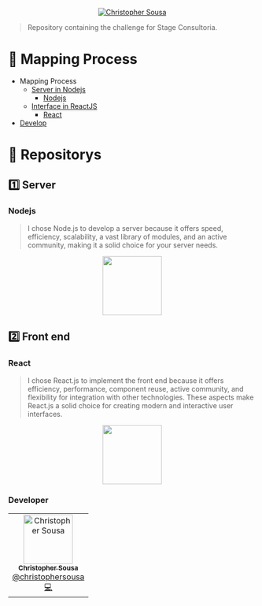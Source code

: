 <p align="center">
   <a href="https://www.linkedin.com/in/christopher-silva-857205205/">
      <img alt="Christopher Sousa" src="https://img.shields.io/badge/-Christopher Sousa-01B755?style=flat&logo=Linkedin&logoColor=white" />
   </a>
</p>

> Repository containing the challenge for Stage Consultoria.

# :pushpin: Mapping Process

- Mapping Process 
  - [Server in Nodejs](#server)
    - [Nodejs](#nodejs)
  - [Interface in ReactJS](#front_end)
    - [React](#react)
- [Develop](#develop)

# 📖 Repositorys

## :one: Server

### Nodejs 

>I chose Node.js to develop a server because it offers speed, efficiency, scalability, a vast library of modules, and an active community, making it a solid choice for your server needs.

<p align="center">
  <a href="https://github.com/christophersousa/Mapping-Process/tree/main/server">
      <img src="https://cdn.jsdelivr.net/gh/devicons/devicon/icons/nodejs/nodejs-original.svg" width="120"/>
   </a>
</p>

## :two: Front end

### React

>I chose React.js to implement the front end because it offers efficiency, performance, component reuse, active community, and flexibility for integration with other technologies. These aspects make React.js a solid choice for creating modern and interactive user interfaces.

<p align="center">
  <a href="https://github.com/christophersousa/Mapping-Process/tree/main/interface">
     <img src="https://cdn.jsdelivr.net/gh/devicons/devicon/icons/react/react-original.svg" width="120"/>
   </a>
</p>


### Developer

<table>
  <tr>
    <td align="center">
      <a href="http://github.com/christophersousa/">
        <img src="https://avatars.githubusercontent.com/u/61100762?s=400&u=791f8def6d6d9f23809227af4c69ccd16f4a6112&v=4" width="100px;" alt="Christopher Sousa"/>
        <br />
        <sub>
          <b>Christopher Sousa</b>
        </sub>
       </a>
       <br />
        <a href="https://www.linkedin.com/in/christopher-silva-857205205/" title="Linkedin">@christophersousa</a>
       <br />
       <a href="https://github.com/christophersousa/" title="Code">💻</a>
    </td>
    
</table>
